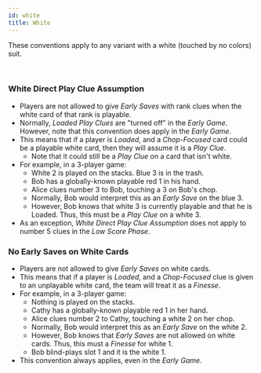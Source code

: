 ```yaml
---
id: white
title: White
---
```


These conventions apply to any variant with a white (touched by no colors) suit.

<br />

### White Direct Play Clue Assumption
- Players are not allowed to give *Early Saves* with rank clues when the white card of that rank is playable.
- Normally, *Loaded Play Clues* are "turned off" in the *Early Game*. However, note that this convention does apply in the *Early Game*.
- This means that if a player is *Loaded*, and a *Chop-Focused* card could be a playable white card, then they will assume it is a *Play Clue*.
    - Note that it could still be a *Play Clue* on a card that isn't white.
- For example, in a 3-player game:
    - White 2 is played on the stacks. Blue 3 is in the trash.
    - Bob has a globally-known playable red 1 in his hand.
    - Alice clues number 3 to Bob, touching a 3 on Bob's chop.
    - Normally, Bob would interpret this as an *Early Save* on the blue 3.
    - However, Bob knows that white 3 is currently playable and that he is Loaded. Thus, this must be a *Play Clue* on a white 3.
- As an exception, *White Direct Play Clue Assumption* does not apply to number 5 clues in the *Low Score Phase*.

### No Early Saves on White Cards
- Players are not allowed to give *Early Saves* on white cards.
- This means that if a player is *Loaded*, and a *Chop-Focused* clue is given to an unplayable white card, the team will treat it as a *Finesse*.
- For example, in a 3-player game:
  - Nothing is played on the stacks.
  - Cathy has a globally-known playable red 1 in her hand.
  - Alice clues number 2 to Cathy, touching a white 2 on her chop.
  - Normally, Bob would interpret this as an *Early Save* on the white 2.
  - However, Bob knows that *Early Saves* are not allowed on white cards. Thus, this must a *Finesse* for white 1.
  - Bob blind-plays slot 1 and it is the white 1.
- This convention always applies, even in the *Early Game*.

